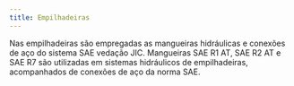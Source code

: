 ```yaml
---
title: Empilhadeiras
---
```


Nas empilhadeiras são empregadas as mangueiras hidráulicas e conexões de aço do sistema SAE vedação JIC. Mangueiras SAE R1 AT, SAE R2 AT e SAE R7 são utilizadas em sistemas hidráulicos de empilhadeiras, acompanhados de conexões de aço da norma SAE.
